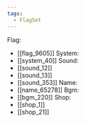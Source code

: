 ```yaml
---
tags:
  - FlagSet
---
```

Flag:
- [[flag_9605]]
System:
- [[system_40]]
Sound:
- [[sound_12]]
- [[sound_13]]
- [[sound_353]]
Name:
- [[name_65278]]
Bgm:
- [[bgm_220]]
Shop:
- [[shop_1]]
- [[shop_21]]
